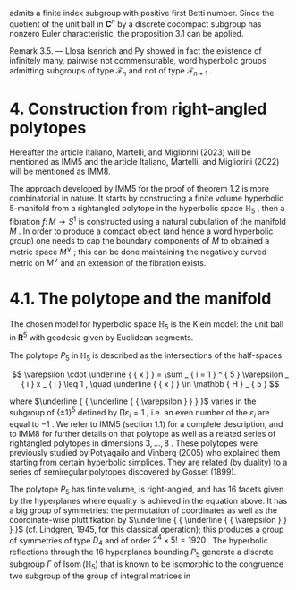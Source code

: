 admits a finite index subgroup with positive first Betti number. Since the quotient of the unit ball in $\mathbf { C } ^ { n }$ by a discrete cocompact subgroup has nonzero Euler characteristic, the proposition 3.1 can be applied.  

Remark 3.5. — Llosa Isenrich and Py showed in fact the existence of infinitely many, pairwise not commensurable, word hyperbolic groups admitting subgroups of type ${ \mathcal { F } } _ { n }$ and not of type $\mathcal { F } _ { n + 1 }$ .  

# 4. Construction from right-angled polytopes  

Hereafter the article Italiano, Martelli, and Migliorini (2023) will be mentioned as IMM5 and the article Italiano, Martelli, and Migliorini (2022) will be mentioned as IMM8.  

The approach developed by IMM5 for the proof of theorem 1.2 is more combinatorial in nature. It starts by constructing a finite volume hyperbolic 5-manifold from a rightangled polytope in the hyperbolic space $\mathbb { H } _ { 5 }$ , then a fibration $f \colon M \to S ^ { 1 }$ is constructed using a natural cubulation of the manifold $M$ . In order to produce a compact object (and hence a word hyperbolic group) one needs to cap the boundary components of $M$ to obtained a metric space $M ^ { \vee }$ ; this can be done maintaining the negatively curved metric on $M ^ { \vee }$ and an extension of the fibration exists.  

# 4.1. The polytope and the manifold  

The chosen model for hyperbolic space $\mathbb { H } _ { 5 }$ is the Klein model: the unit ball in $\mathbf { R } ^ { 5 }$ with geodesic given by Euclidean segments.  

The polytope $P _ { 5 }$ in $\mathbb { H } _ { 5 }$ is described as the intersections of the half-spaces  

$$
\varepsilon \cdot \underline { { x } } = \sum _ { i = 1 } ^ { 5 } \varepsilon _ { i } x _ { i } \leq 1 , \quad \underline { { x } } \in \mathbb { H } _ { 5 }
$$  

where $\underline { { \underline { { \varepsilon } } } }$ varies in the subgroup of $\{ \pm 1 \} ^ { 5 }$ defined by $\prod \varepsilon _ { i } = 1$ , i.e. an even number of the $\varepsilon _ { i }$ are equal to $- 1$ . We refer to IMM5 (section 1.1) for a complete description, and to IMM8 for further details on that polytope as well as a related series of rightangled polytopes in dimensions $3 , \ldots , 8$ . These polytopes were previously studied by Potyagailo and Vinberg (2005) who explained them starting from certain hyperbolic simplices. They are related (by duality) to a series of semiregular polytopes discovered by Gosset (1899).  

The polytope $P _ { 5 }$ has finite volume, is right-angled, and has 16 facets given by the hyperplanes where equality is achieved in the equation above. It has a big group of symmetries: the permutation of coordinates as well as the coordinate-wise pluttifkation by $\underline { { \underline { { \varepsilon } } } }$ (cf. Lindgren, 1945, for this classical operation); this produces a group of symmetries of type $D _ { 4 }$ and of order $2 ^ { 4 } \times 5 ! = 1 9 2 0$ . The hyperbolic reflections through the 16 hyperplanes bounding $P _ { 5 }$ generate a discrete subgroup $\Gamma$ of $\operatorname { I s o m } ( \mathbb { H } _ { 5 } )$ that is known to be isomorphic to the congruence two subgroup of the group of integral matrices in  